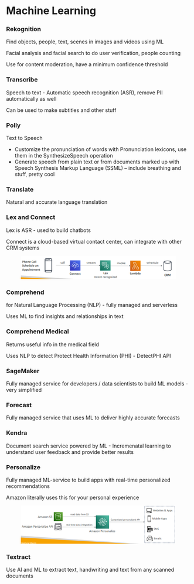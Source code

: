 # Machine Learning

### Rekognition

Find objects, people, text, scenes in images and videos using ML

Facial analysis and facial search to do user verification, people counting

Use for content moderation, have a minimum confidence threshold

### Transcribe

Speech to text - Automatic speech recognition (ASR), remove PII automatically as well

Can be used to make subtitles and other stuff

### Polly

Text to Speech

* Customize the pronunciation of words with Pronunciation lexicons, use them in the SynthesizeSpeech operation
* Generate speech from plain text or from documents marked up with Speech Synthesis Markup Language (SSML) – include breathing and stuff, pretty cool

### Translate

Natural and accurate language translation

### Lex and Connect

Lex is ASR - used to build chatbots

Connect is a cloud-based virtual contact center, can integrate with other CRM systems

<div align="left"><figure><img src="../../.gitbook/assets/image (9).png" alt=""><figcaption></figcaption></figure></div>

### Comprehend

for Natural Language Processing (NLP) - fully managed and serverless

Uses ML to find insights and relationships in text

### Comprehend Medical

Returns useful info in the medical field

Uses NLP to detect Protect Health Information (PHI) - DetectPHI API

### SageMaker

Fully managed service for developers / data scientists to build ML models - very simplified

### Forecast

Fully managed service that uses ML to deliver highly accurate forecasts

### Kendra

Document search service powered by ML - Incremenatal learning to understand user feedback and provide better results

### Personalize

Fully managed ML-service to build apps with real-time personalized recommendations

Amazon literally uses this for your personal experience

<div align="left"><figure><img src="../../.gitbook/assets/image (1) (1) (1) (1) (1) (1).png" alt="" width="431"><figcaption></figcaption></figure></div>

### Textract

Use AI and ML to extract text, handwriting and text from any scanned documents
